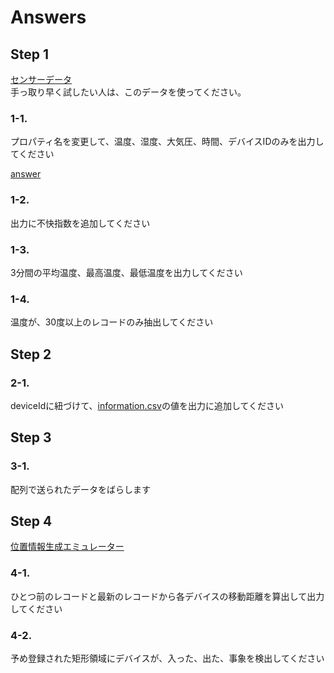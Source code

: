 # Answers 
## Step 1 
[センサーデータ](https://1drv.ms/u/s!Aihe6QsTtyqct5lzYR2pCZ9CDUUrbg)  
手っ取り早く試したい人は、このデータを使ってください。  

### 1-1. 
プロパティ名を変更して、温度、湿度、大気圧、時間、デバイスIDのみを出力してください 

[answer](./Answer.md#1-1)

### 1-2. 
出力に不快指数を追加してください 
### 1-3. 
3分間の平均温度、最高温度、最低温度を出力してください 
### 1-4. 
温度が、30度以上のレコードのみ抽出してください 

## Step 2 
### 2-1. 
deviceIdに紐づけて、[information.csv](../reference/information.csv)の値を出力に追加してください 

## Step 3 
### 3-1. 
配列で送られたデータをばらします 

## Step 4 
[位置情報生成エミュレーター ](https://github.com/ms-iotkithol-jp/ASAGeoSample)

### 4-1. 
ひとつ前のレコードと最新のレコードから各デバイスの移動距離を算出して出力してください 

### 4-2. 
予め登録された矩形領域にデバイスが、入った、出た、事象を検出してください 
